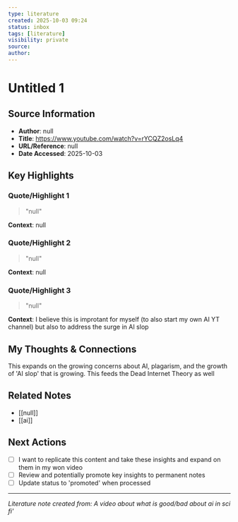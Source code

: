 ```yaml
---
type: literature
created: 2025-10-03 09:24
status: inbox
tags: [literature]
visibility: private
source: 
author: 
---
```



# Untitled 1

## Source Information
- **Author**: null
- **Title**: https://www.youtube.com/watch?v=rYCQZ2osLq4
- **URL/Reference**: null
- **Date Accessed**: 2025-10-03

## Key Highlights

### Quote/Highlight 1
> "null"

**Context**: null

### Quote/Highlight 2
> "null"

**Context**: null

### Quote/Highlight 3
> "null"

**Context**: I believe this is improtant for myself (to also start my own AI YT channel) but also to address the surge in AI slop 

## My Thoughts & Connections

This expands on the growing concerns about AI, plagarism, and the growth of 'AI slop' that is growing. This feeds the Dead Internet Theory as well

## Related Notes
- [[null]]
- [[ai]]

## Next Actions
- [ ] I want to replicate this content and take these insights and expand on them in my won video
- [ ] Review and potentially promote key insights to permanent notes
- [ ] Update status to 'promoted' when processed

---
*Literature note created from: A video about what is good/bad about ai in sci fi'*

